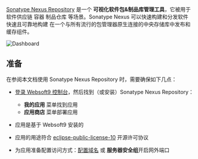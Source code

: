 [Sonatype Nexus Repository](https://www.sonatype.com/products/sonatype-nexus-repository) 是一个 **可视化软件包&制品库管理工具**，它被用于 软件供应链 容器 制品仓库  等场景。Sonatype Nexus 可以快速构建和分发软件 快速且可靠地构建 在一个与所有流行的包管理器原生连接的中央存储库中发布和缓存组件。


![Dashboard](https://libs.websoft9.com/Websoft9/DocsPicture/zh/nexus/nexus-gui-websoft9.webp)


## 准备

在参阅本文档使用 Sonatype Nexus Repository 时，需要确保如下几点：

- [登录 Websoft9 控制台](./login-console)，然后找到（或安装）Sonatype Nexus Repository：
  - **我的应用** 菜单找到应用 
  - **应用商店** 菜单部署应用

- 应用是基于 Websoft9 安装的


- 应用的用途符合 [eclipse-public-license-10](https://opensource.org/license/epl-1-0/) 开源许可协议


- 为应用准备配置访问方式：[配置域名](./domain-set) 或 **服务器安全组**开启网外端口